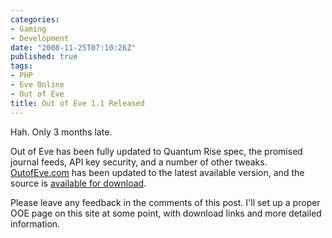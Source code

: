 ```yaml
---
categories:
- Gaming
- Development
date: "2008-11-25T07:10:26Z"
published: true
tags:
- PHP
- Eve Online
- Out of Eve
title: Out of Eve 1.1 Released
---
```


Hah. Only 3 months late.

Out of Eve has been fully updated to Quantum Rise spec, the promised
journal feeds, API key security, and a number of other tweaks.
[OutofEve.com](http://www.outofeve.com/ "Out of Eve") has been updated
to the latest available version, and the source is [available for
download](http://www.outofeve.com/about/ "Out of Eve about page").

Please leave any feedback in the comments of this post. I'll set up a
proper OOE page on this site at some point, with download links and more
detailed information.
